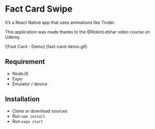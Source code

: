 # Fact Card Swipe

It’s a React Native app that uses animations like Tinder.

This application was made thanks to the @RobinLebhar video course on Udemy.

![Fast Card - Demo] (fast-card-demo.gif)

## Requirement

- NodeJS
- Expo
- Emulator / device 

## Installation

- Clone or download sources
- Run `npm install`
- Run `expo start`



